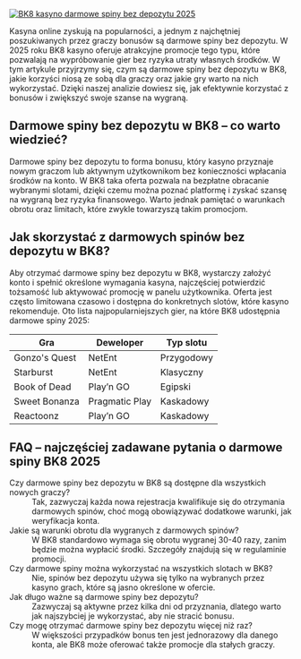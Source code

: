[![BK8 kasyno darmowe spiny bez depozytu 2025](https://123-caf.pages.dev/gitsignup.png)](https://vrmoo.ru/Bt82HjjY)

<p>Kasyna online zyskują na popularności, a jednym z najchętniej poszukiwanych przez graczy bonusów są darmowe spiny bez depozytu. W 2025 roku BK8 kasyno oferuje atrakcyjne promocje tego typu, które pozwalają na wypróbowanie gier bez ryzyka utraty własnych środków. W tym artykule przyjrzymy się, czym są darmowe spiny bez depozytu w BK8, jakie korzyści niosą ze sobą dla graczy oraz jakie gry warto na nich wykorzystać. Dzięki naszej analizie dowiesz się, jak efektywnie korzystać z bonusów i zwiększyć swoje szanse na wygraną.</p>  <h2>Darmowe spiny bez depozytu w BK8 – co warto wiedzieć?</h2> <p>Darmowe spiny bez depozytu to forma bonusu, który kasyno przyznaje nowym graczom lub aktywnym użytkownikom bez konieczności wpłacania środków na konto. W BK8 taka oferta pozwala na bezpłatne obracanie wybranymi slotami, dzięki czemu można poznać platformę i zyskać szansę na wygraną bez ryzyka finansowego. Warto jednak pamiętać o warunkach obrotu oraz limitach, które zwykle towarzyszą takim promocjom.</p>  <h2>Jak skorzystać z darmowych spinów bez depozytu w BK8?</h2> <p>Aby otrzymać darmowe spiny bez depozytu w BK8, wystarczy założyć konto i spełnić określone wymagania kasyna, najczęściej potwierdzić tożsamość lub aktywować promocję w panelu użytkownika. Oferta jest często limitowana czasowo i dostępna do konkretnych slotów, które kasyno rekomenduje. Oto lista najpopularniejszych gier, na które BK8 udostępnia darmowe spiny 2025:</p>  <table>   <thead>     <tr>       <th>Gra</th>       <th>Deweloper</th>       <th>Typ slotu</th>     </tr>   </thead>   <tbody>     <tr>       <td>Gonzo's Quest</td>       <td>NetEnt</td>       <td>Przygodowy</td>     </tr>     <tr>       <td>Starburst</td>       <td>NetEnt</td>       <td>Klasyczny</td>     </tr>     <tr>       <td>Book of Dead</td>       <td>Play’n GO</td>       <td>Egipski</td>     </tr>     <tr>       <td>Sweet Bonanza</td>       <td>Pragmatic Play</td>       <td>Kaskadowy</td>     </tr>     <tr>       <td>Reactoonz</td>       <td>Play’n GO</td>       <td>Kaskadowy</td>     </tr>   </tbody> </table>  <h2>FAQ – najczęściej zadawane pytania o darmowe spiny BK8 2025</h2> <dl>   <dt>Czy darmowe spiny bez depozytu w BK8 są dostępne dla wszystkich nowych graczy?</dt>   <dd>Tak, zazwyczaj każda nowa rejestracja kwalifikuje się do otrzymania darmowych spinów, choć mogą obowiązywać dodatkowe warunki, jak weryfikacja konta.</dd>    <dt>Jakie są warunki obrotu dla wygranych z darmowych spinów?</dt>   <dd>W BK8 standardowo wymaga się obrotu wygranej 30-40 razy, zanim będzie można wypłacić środki. Szczegóły znajdują się w regulaminie promocji.</dd>    <dt>Czy darmowe spiny można wykorzystać na wszystkich slotach w BK8?</dt>   <dd>Nie, spinów bez depozytu używa się tylko na wybranych przez kasyno grach, które są jasno określone w ofercie.</dd>    <dt>Jak długo ważne są darmowe spiny bez depozytu?</dt>   <dd>Zazwyczaj są aktywne przez kilka dni od przyznania, dlatego warto jak najszybciej je wykorzystać, aby nie stracić bonusu.</dd>    <dt>Czy mogę otrzymać darmowe spiny bez depozytu więcej niż raz?</dt>   <dd>W większości przypadków bonus ten jest jednorazowy dla danego konta, ale BK8 może oferować także promocje dla stałych graczy.</dd> </dl>